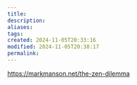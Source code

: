 ```yaml
---
title: 
description: 
aliases: 
tags: 
created: 2024-11-05T20:33:16
modified: 2024-11-05T20:38:17
permalink: 
---
```



https://markmanson.net/the-zen-dilemma
